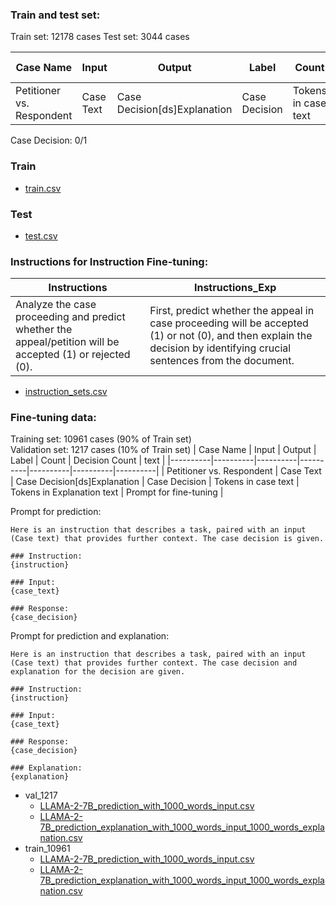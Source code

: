 ### Train and test set:
Train set: 12178 cases
Test set: 3044 cases

| Case Name | Input | Output | Label | Count | Decision Count |
|----------|----------|----------|----------|----------|----------|
| Petitioner vs. Respondent | Case Text | Case Decision[ds]Explanation | Case Decision | Tokens in case text | Tokens in Explanation text |

Case Decision: 0/1

### Train
* [train.csv](https://drive.google.com/file/d/1eBuQuul8alMDakQTC2TRKN_WzbNQlON3/view?usp=sharing)
### Test
* [test.csv](https://drive.google.com/file/d/1COs3uBBgYz4O09LNL1Slnylxeei02ekp/view?usp=sharing)

### Instructions for Instruction Fine-tuning:
| Instructions	 | Instructions_Exp |
|----------|----------|
| Analyze the case proceeding and predict whether the appeal/petition will be accepted (1) or rejected (0). | First, predict whether the appeal in case proceeding will be accepted (1) or not (0), and then explain the decision by identifying crucial sentences from the document. |

* [instruction_sets.csv](https://drive.google.com/file/d/1YfFzL-0NgFvHWmvlz_vRVrjkw1SwF-dL/view?usp=sharing)

### Fine-tuning data:
Training set: 10961 cases (90% of Train set) <br /> 
Validation set: 1217 cases (10% of Train set)
| Case Name | Input | Output | Label | Count | Decision Count | text |
|----------|----------|----------|----------|----------|----------|----------|
| Petitioner vs. Respondent | Case Text | Case Decision[ds]Explanation | Case Decision | Tokens in case text | Tokens in Explanation text | Prompt for fine-tuning |

Prompt for prediction:
```
Here is an instruction that describes a task, paired with an input (Case text) that provides further context. The case decision is given.

### Instruction:
{instruction}

### Input:
{case_text}

### Response:
{case_decision}
```

 
Prompt for prediction and explanation:
```
Here is an instruction that describes a task, paired with an input (Case text) that provides further context. The case decision and explanation for the decision are given.

### Instruction:
{instruction}

### Input:
{case_text}

### Response:
{case_decision}

### Explanation:
{explanation}
```

* val_1217
  * [LLAMA-2-7B_prediction_with_1000_words_input.csv](https://drive.google.com/file/d/1qrwrTMV5HVKvYmkyG5AMCY5owjbFZxsw/view?usp=sharing)
  * [LLAMA-2-7B_prediction_explanation_with_1000_words_input_1000_words_explanation.csv](https://drive.google.com/file/d/12w-jyO9cASUk8R2C1B3H0799SctJ4p4z/view?usp=sharing)
* train_10961
  * [LLAMA-2-7B_prediction_with_1000_words_input.csv](https://drive.google.com/file/d/1CHj80JoHZEew-OparZ3BnUjfyUdjOlkq/view?usp=sharing)
  * [LLAMA-2-7B_prediction_explanation_with_1000_words_input_1000_words_explanation.csv](https://drive.google.com/file/d/1WQMivt5DpAHegWZDTnXZ4qffJPUmbE7n/view?usp=sharing)
